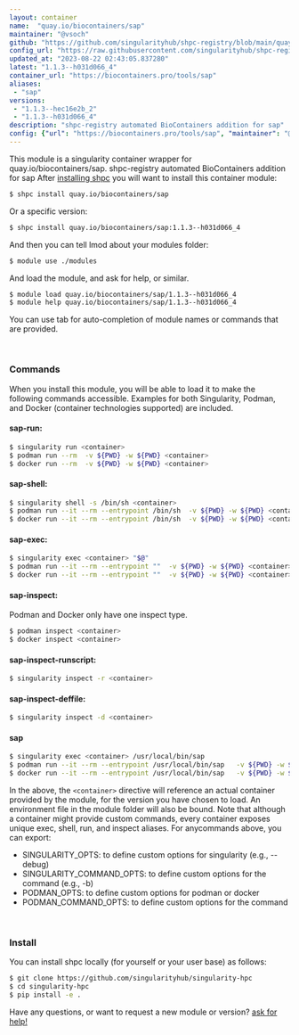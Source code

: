 ```yaml
---
layout: container
name:  "quay.io/biocontainers/sap"
maintainer: "@vsoch"
github: "https://github.com/singularityhub/shpc-registry/blob/main/quay.io/biocontainers/sap/container.yaml"
config_url: "https://raw.githubusercontent.com/singularityhub/shpc-registry/main/quay.io/biocontainers/sap/container.yaml"
updated_at: "2023-08-22 02:43:05.837280"
latest: "1.1.3--h031d066_4"
container_url: "https://biocontainers.pro/tools/sap"
aliases:
 - "sap"
versions:
 - "1.1.3--hec16e2b_2"
 - "1.1.3--h031d066_4"
description: "shpc-registry automated BioContainers addition for sap"
config: {"url": "https://biocontainers.pro/tools/sap", "maintainer": "@vsoch", "description": "shpc-registry automated BioContainers addition for sap", "latest": {"1.1.3--h031d066_4": "sha256:ef8adfbffd7ec491bcb39eb9147ff467b1cdcdfc6c4bb2a67fbde833f4ed4eb4"}, "tags": {"1.1.3--hec16e2b_2": "sha256:611827a2bec2d4e11f2c6b81a2aae89fc0f6241eb9614f8c00d9fdc5aa9031d2", "1.1.3--h031d066_4": "sha256:ef8adfbffd7ec491bcb39eb9147ff467b1cdcdfc6c4bb2a67fbde833f4ed4eb4"}, "docker": "quay.io/biocontainers/sap", "aliases": {"sap": "/usr/local/bin/sap"}}
---
```


This module is a singularity container wrapper for quay.io/biocontainers/sap.
shpc-registry automated BioContainers addition for sap
After [installing shpc](#install) you will want to install this container module:


```bash
$ shpc install quay.io/biocontainers/sap
```

Or a specific version:

```bash
$ shpc install quay.io/biocontainers/sap:1.1.3--h031d066_4
```

And then you can tell lmod about your modules folder:

```bash
$ module use ./modules
```

And load the module, and ask for help, or similar.

```bash
$ module load quay.io/biocontainers/sap/1.1.3--h031d066_4
$ module help quay.io/biocontainers/sap/1.1.3--h031d066_4
```

You can use tab for auto-completion of module names or commands that are provided.

<br>

### Commands

When you install this module, you will be able to load it to make the following commands accessible.
Examples for both Singularity, Podman, and Docker (container technologies supported) are included.

#### sap-run:

```bash
$ singularity run <container>
$ podman run --rm  -v ${PWD} -w ${PWD} <container>
$ docker run --rm  -v ${PWD} -w ${PWD} <container>
```

#### sap-shell:

```bash
$ singularity shell -s /bin/sh <container>
$ podman run --it --rm --entrypoint /bin/sh  -v ${PWD} -w ${PWD} <container>
$ docker run --it --rm --entrypoint /bin/sh  -v ${PWD} -w ${PWD} <container>
```

#### sap-exec:

```bash
$ singularity exec <container> "$@"
$ podman run --it --rm --entrypoint ""  -v ${PWD} -w ${PWD} <container> "$@"
$ docker run --it --rm --entrypoint ""  -v ${PWD} -w ${PWD} <container> "$@"
```

#### sap-inspect:

Podman and Docker only have one inspect type.

```bash
$ podman inspect <container>
$ docker inspect <container>
```

#### sap-inspect-runscript:

```bash
$ singularity inspect -r <container>
```

#### sap-inspect-deffile:

```bash
$ singularity inspect -d <container>
```


#### sap

```bash
$ singularity exec <container> /usr/local/bin/sap
$ podman run --it --rm --entrypoint /usr/local/bin/sap   -v ${PWD} -w ${PWD} <container> -c " $@"
$ docker run --it --rm --entrypoint /usr/local/bin/sap   -v ${PWD} -w ${PWD} <container> -c " $@"
```



In the above, the `<container>` directive will reference an actual container provided
by the module, for the version you have chosen to load. An environment file in the
module folder will also be bound. Note that although a container
might provide custom commands, every container exposes unique exec, shell, run, and
inspect aliases. For anycommands above, you can export:

 - SINGULARITY_OPTS: to define custom options for singularity (e.g., --debug)
 - SINGULARITY_COMMAND_OPTS: to define custom options for the command (e.g., -b)
 - PODMAN_OPTS: to define custom options for podman or docker
 - PODMAN_COMMAND_OPTS: to define custom options for the command

<br>

### Install

You can install shpc locally (for yourself or your user base) as follows:

```bash
$ git clone https://github.com/singularityhub/singularity-hpc
$ cd singularity-hpc
$ pip install -e .
```

Have any questions, or want to request a new module or version? [ask for help!](https://github.com/singularityhub/singularity-hpc/issues)